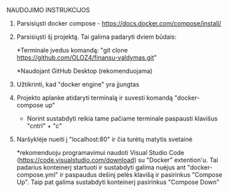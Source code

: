 NAUDOJIMO INSTRUKCIJOS 

1. Parsisiųsti docker compose - https://docs.docker.com/compose/install/

2. Parsisiųsti šį projektą. Tai galima padaryti dviem būdais:

    *Terminale įvedus komandą: "git clone https://github.com/OLOZ4/finansu-valdymas.git"

    *Naudojant GitHub Desktop (rekomenduojama)

3. Užtikrinti, kad "docker engine" yra įjungtas

4. Projekto aplanke atidaryti terminalą ir suvesti komandą "docker-compose up"

    * Norint sustabdyti reikia tame pačiame terminale paspausti klavišus "cntrl" + "c"
 
5. Naršyklėje nueiti į "localhost:80"  ir čia turėtų matytis svetainė

    *rekomenduoju programavimui naudoti Visual Studio Code (https://code.visualstudio.com/download) su "Docker" extention'u. Tai padarius konteinerį startuoti ir sustabdyti galima nuėjus ant "docker-compose.yml" ir paspaudus dešinį pelės klavišą ir pasirinkus "Compose Up". Taip pat galima sustabdyti konteinerį pasirinkus "Compose Down"